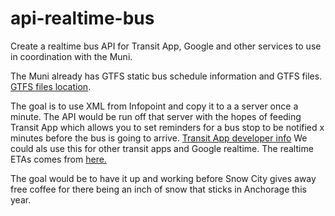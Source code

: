 # api-realtime-bus
Create a realtime bus API for Transit App, Google and other services to use in coordination with the Muni. 

The Muni already has GTFS static bus schedule information and GTFS files. [GTFS files location](http://gtfs.muni.org/People_Mover.gtfs.zip).

The goal is to use XML from Infopoint and copy it to a a server once a minute. The API would be run off that server with the hopes of feeding Transit App which allows you to set reminders for a bus stop to be notified x minutes before the bus is going to arrive. [Transit App developer info](http://transitapp.com/developers) We could als use this for other transit apps and Google realtime. 
The realtime ETAs comes from [here.](http://bustracker.muni.org/InfoPoint/XML/stopdepartures.xml)

The goal would be to have it up and working before Snow City gives away free coffee for there being an inch of snow that sticks in Anchorage this year.

